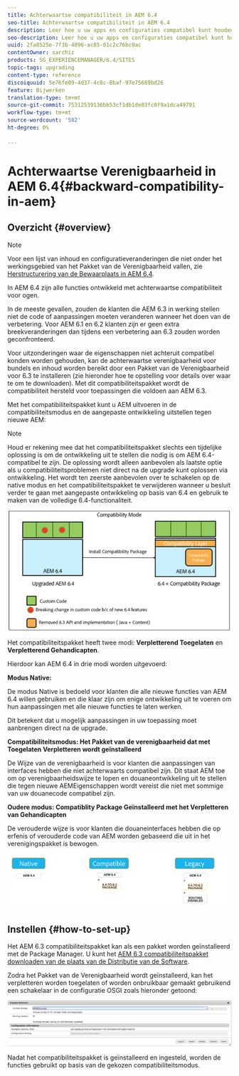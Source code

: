 ```yaml
---
title: Achterwaartse compatibiliteit in AEM 6.4
seo-title: Achterwaartse compatibiliteit in AEM 6.4
description: Leer hoe u uw apps en configuraties compatibel kunt houden met AEM 6.4
seo-description: Leer hoe u uw apps en configuraties compatibel kunt houden met AEM 6.4
uuid: 2fa8525e-7f3b-4096-ac85-01c2c76bc9ac
contentOwner: sarchiz
products: SG_EXPERIENCEMANAGER/6.4/SITES
topic-tags: upgrading
content-type: reference
discoiquuid: 5e76fe09-4d37-4c8c-8baf-97e75689bd26
feature: Bijwerken
translation-type: tm+mt
source-git-commit: 75312539136bb53cf1db1de03fc0f9a1dca49791
workflow-type: tm+mt
source-wordcount: '502'
ht-degree: 0%

---
```



# Achterwaartse Verenigbaarheid in AEM 6.4{#backward-compatibility-in-aem}

## Overzicht {#overview}

>[!NOTE]
>
>Voor een lijst van inhoud en configuratieveranderingen die niet onder het werkingsgebied van het Pakket van de Verenigbaarheid vallen, zie [Herstructurering van de Bewaarplaats in AEM 6.4](/help/sites-deploying/repository-restructuring.md).

In AEM 6.4 zijn alle functies ontwikkeld met achterwaartse compatibiliteit voor ogen.

In de meeste gevallen, zouden de klanten die AEM 6.3 in werking stellen niet de code of aanpassingen moeten veranderen wanneer het doen van de verbetering. Voor AEM 6.1 en 6.2 klanten zijn er geen extra breekveranderingen dan tijdens een verbetering aan 6.3 zouden worden geconfronteerd.

Voor uitzonderingen waar de eigenschappen niet achteruit compatibel konden worden gehouden, kan de achterwaartse verenigbaarheid voor bundels en inhoud worden bereikt door een Pakket van de Verenigbaarheid voor 6.3 te installeren (zie hieronder hoe te opstelling voor details over waar te om te downloaden). Met dit compatibiliteitspakket wordt de compatibiliteit hersteld voor toepassingen die voldoen aan AEM 6.3.

Met het compatibiliteitspakket kunt u AEM uitvoeren in de compatibiliteitsmodus en de aangepaste ontwikkeling uitstellen tegen nieuwe AEM:

>[!NOTE]
>
>Houd er rekening mee dat het compatibiliteitspakket slechts een tijdelijke oplossing is om de ontwikkeling uit te stellen die nodig is om AEM 6.4-compatibel te zijn. De oplossing wordt alleen aanbevolen als laatste optie als u compatibiliteitsproblemen niet direct na de upgrade kunt oplossen via ontwikkeling. Het wordt ten zeerste aanbevolen over te schakelen op de native modus en het compatibiliteitspakket te verwijderen wanneer u besluit verder te gaan met aangepaste ontwikkeling op basis van 6.4 en gebruik te maken van de volledige 6.4-functionaliteit.

![screen_shot_2018-04-05at4339pm](assets/screen_shot_2018-04-05at43339pm.png)

Het compatibiliteitspakket heeft twee modi: **Verpletterend Toegelaten** en **Verpletterend Gehandicapten**.

Hierdoor kan AEM 6.4 in drie modi worden uitgevoerd:

**Modus Native:**

De modus Native is bedoeld voor klanten die alle nieuwe functies van AEM 6.4 willen gebruiken en die klaar zijn om enige ontwikkeling uit te voeren om hun aanpassingen met alle nieuwe functies te laten werken.

Dit betekent dat u mogelijk aanpassingen in uw toepassing moet aanbrengen direct na de upgrade.

**Compatibiliteitsmodus: Het Pakket van de verenigbaarheid dat met Toegelaten Verpletteren wordt geïnstalleerd**

De Wijze van de verenigbaarheid is voor klanten die aanpassingen van interfaces hebben die niet achterwaarts compatibel zijn. Dit staat AEM toe om op verenigbaarheidswijze te lopen en douaneontwikkeling uit te stellen die tegen nieuwe AEMEigenschappen wordt vereist die niet met sommige van uw douanecode compatibel zijn.

**Oudere modus: Compatiblity Package Geïnstalleerd met het Verpletteren van Gehandicapten**

De verouderde wijze is voor klanten die douaneinterfaces hebben die op erfenis of verouderde code van AEM worden gebaseerd die uit in het verenigingspakket is bewogen.

![image2018-2-12_23-58-37](assets/image2018-2-12_23-58-37.png)

## Instellen {#how-to-set-up}

Het AEM 6.3 compatibiliteitspakket kan als een pakket worden geïnstalleerd met de Package Manager. U kunt het [AEM 6.3 compatibiliteitspakket downloaden van de plaats van de Distributie van de Software](https://experience.adobe.com/#/downloads/content/software-distribution/en/aem.html?package=/content/software-distribution/en/details.html/content/dam/aem/public/adobe/packages/cq640/compatpack/aem-compat-cq64-to-cq63).

Zodra het Pakket van de Verenigbaarheid wordt geïnstalleerd, kan het verpletteren worden toegelaten of worden onbruikbaar gemaakt gebruikend een schakelaar in de configuratie OSGI zoals hieronder getoond:

![screen_shot_2017-11-27at122421pm](assets/screen_shot_2017-11-27at122421pm.png)

Nadat het compatibiliteitspakket is geïnstalleerd en ingesteld, worden de functies gebruikt op basis van de gekozen compatibiliteitsmodus.
